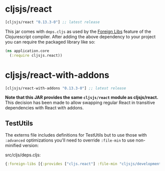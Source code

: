 # cljsjs/react

```clojure
[cljsjs/react "0.13.3-0"] ;; latest release
```

This jar comes with `deps.cljs` as used by the [Foreign Libs][flibs] feature
of the Clojurescript compiler. After adding the above dependency to your project
you can require the packaged library like so:

```clojure
(ns application.core
  (:require cljsjs.react))
```

# cljsjs/react-with-addons

```clojure
[cljsjs/react-with-addons "0.13.3-0"] ;; latest release
```

**Note that this JAR provides the same `cljsjs/react` module as
cljsjs/react.** This decision has been made to allow swapping regular
React in transitive dependencies with React with addons.

## TestUtils

The externs file includes definitions for TestUtils but to use those with `:advanced`
optimizations you'll need to override `:file-min` to use non-minified version:

src/cljs/deps.cljs:
```clj
{:foreign-libs [{:provides ["cljs.react"] :file-min "cljsjs/development/react-with-addons.inc.js"}}
```

[flibs]: https://github.com/clojure/clojurescript/wiki/Packaging-Foreign-Dependencies
